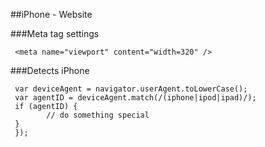
##iPhone - Website

###Meta tag settings
```macos
 <meta name="viewport" content="width=320" />
 ```

###Detects iPhone

```macos
 var deviceAgent = navigator.userAgent.toLowerCase();
 var agentID = deviceAgent.match(/(iphone|ipod|ipad)/);
 if (agentID) {
        // do something special 
 }
 });
 ```


